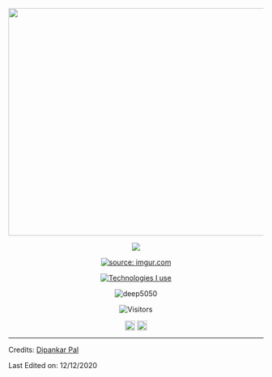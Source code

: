 
<!--
<p align=center ><img src="https://i.imgur.com/u0IETFu.png" title="source: imgur.com" /></p>
<p align=center><a href="https://imgur.com/9cyvBLo"><img src="https://i.imgur.com/9cyvBLo.png" title="source: imgur.com" /></a></p>

!-->
<p align="center">
  <img width="2200" height="450" src="https://cdn.wallpapersafari.com/48/77/l2ptOv.jpg" alt="Imagen modificada"/>
</p>

<p align=center><a href="https://github.com/deep5050"><img src="https://i.imgur.com/iz0jaCX.png" /></a></p>

<p align=center><a href="https://imgur.com/XJpcu1U"><img src="https://i.imgur.com/mTjyVAq.png" title="source: imgur.com"  /></a></p>


<!--
<div>
cpp  
                                    void life(void)
                                    {
                                      printf("Hi 👋, I'm Dipankar \n");
                                      printf("A passionate kernel hacker from India \n");
                                      char currentlyLearning[] = "openWRT";
                                      char AskMeAbout[] = "Linux";
                                      char ReachMeAt[] = "d.pal5050@gmail.com";
                                      char FunFact[]  = "I don't have a girlfriend 😭";
                                    }


</div>
!-->


<div align=center>
  <!--
   <img src="https://img.shields.io/badge/%20-%23339933.svg?&style=for-the-badge&logo=c&logoColor=white" />
   <img src="https://img.shields.io/badge/electron%20-%23e34f26.svg?&style=for-the-badge&logo=electron&logoColor=white" />
   <img src="https://img.shields.io/badge/javascript%20-%23339933.svg?&style=for-the-badge&logo=javascript&logoColor=white" />
   <img src="https://img.shields.io/badge/html5%20-%23e34f26.svg?&style=for-the-badge&logo=html5&logoColor=white" />
   <img src="https://img.shields.io/badge/node.js%20-%23339933.svg?&style=for-the-badge&logo=node.js&logoColor=white" />
   <img src="https://img.shields.io/badge/Docker%20-%23e34f26.svg?&style=for-the-badge&logo=docker&logoColor=white" />
   <img src="https://img.shields.io/badge/python%20-%23339933.svg?&style=for-the-badge&logo=python&logoColor=white" />
   <img src="https://img.shields.io/badge/Linux%20-%23e34f26.svg?&style=for-the-badge&logo=linux&logoColor=white" />
   <img src="https://img.shields.io/badge/java%20-%23339933.svg?&style=for-the-badge&logo=java&logoColor=white" />
  !--> 
  
   <p align=center><a href="https://github.com/deep.5050"><img src="https://i.imgur.com/MN69E9a.png" title="Technologies I use" align=center/></a></p>


   <p align="center"> <img src="https://github-readme-stats.vercel.app/api?username=deep5050&show_icons=true" alt="deep5050" /> </p>
  </div>
 


 <!--
<p align="center"><img src="https://konpa.github.io/devicon/devicon.git/icons/c/c-original.svg" alt="c" width="20" height="20"/> <img src="https://konpa.github.io/devicon/devicon.git/icons/cplusplus/cplusplus-original.svg" alt="cplusplus" width="20" height="20"/> <img src="https://konpa.github.io/devicon/devicon.git/icons/css3/css3-original-wordmark.svg" alt="css3" width="20" height="20"/> <img src="https://konpa.github.io/devicon/devicon.git/icons/docker/docker-original-wordmark.svg" alt="docker" width="20" height="20"/> <img src="https://konpa.github.io/devicon/devicon.git/icons/electron/electron-original.svg" alt="electron" width="20" height="20"/> <img src="https://konpa.github.io/devicon/devicon.git/icons/html5/html5-original-wordmark.svg" alt="html5" width="20" height="20"/> <img src="https://konpa.github.io/devicon/devicon.git/icons/java/java-original-wordmark.svg" alt="java" width="20" height="20"/> <img src="https://konpa.github.io/devicon/devicon.git/icons/javascript/javascript-original.svg" alt="javascript" width="20" height="20"/> <img src="https://konpa.github.io/devicon/devicon.git/icons/mysql/mysql-original-wordmark.svg" alt="mysql" width="20" height="20"/> <img src="https://konpa.github.io/devicon/devicon.git/icons/nodejs/nodejs-original-wordmark.svg" alt="nodejs" width="20" height="20"/> <img src="https://konpa.github.io/devicon/devicon.git/icons/python/python-original-wordmark.svg" alt="python" width="20" height="20"/></p><p align="center"> <img src="https://github-readme-stats.vercel.app/api?username=deep5050&show_icons=true" alt="deep5050" /> </p>
!-->

<p align=center>                           
  <img align=center  src="https://visitor-badge.laobi.icu/badge?page_id=deep5050.deep5050" alt="Visitors">                     
</p>

<p align="center">
<a href="https://instagram.com/dipankarpal5050/" target="blank"><img align="center" src="https://cdn.jsdelivr.net/npm/simple-icons@3.0.1/icons/instagram.svg" alt="dipankarpal5050" height="20" width="20" /></a>
<a href="https://fb.com/deep.neon" target="blank"><img align="center" src="https://cdn.jsdelivr.net/npm/simple-icons@3.0.1/icons/facebook.svg" alt="deep.neon" height="20" width="20" /></a>
</p>

-----
Credits: [Dipankar Pal](https://github.com/deep5050)

Last Edited on: 12/12/2020
